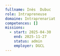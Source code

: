 ```yaml
---
fullname: Inès  Dubuc
role: Intrapreneuse
domaine: Intraprenariat
competences: []
missions:
  - start: 2025-04-30
    end: 2025-11-27
    status: admin
    employer: DGCL
---
```

